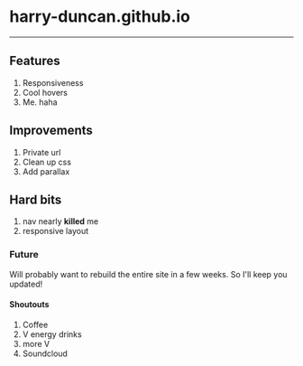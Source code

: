 # harry-duncan.github.io
----
## Features
1. Responsiveness
2. Cool hovers
3. Me. haha

## Improvements
1. Private url
2. Clean up css
3. Add parallax

## Hard bits
1. nav nearly **killed** me
2. responsive layout

### Future
Will probably want to rebuild the entire site in a few weeks. So I'll keep you updated!

#### Shoutouts
1. Coffee
2. V energy drinks
3. more V
4. Soundcloud
